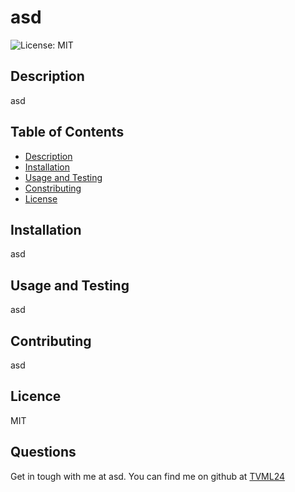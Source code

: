 # asd
  ![License: MIT](https://img.shields.io/badge/License-MIT-yellow.svg)

## Description

asd

## Table of Contents

- [Description](#description)
- [Installation](#installation)
- [Usage and Testing](#usage)
- [Constributing](#contributing)
- [License](#license)

## Installation

asd

## Usage and Testing

asd

## Contributing 

asd

## Licence

MIT

## Questions

Get in tough with me at asd. You can find me on github at [TVML24](https://github.com/asd)

